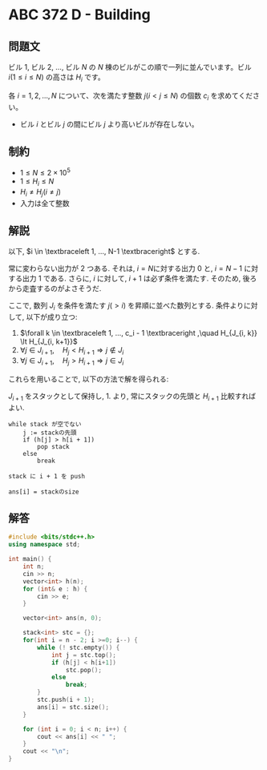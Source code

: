 # ABC 372 D - Building

## 問題文

ビル 1, ビル 2, …, ビル $N$ の $N$ 棟のビルがこの順で一列に並んでいます。ビル $i (1≤i≤N)$ の高さは $H_i$ です。

各 $i=1,2,…,N$ について、次を満たす整数 $j (i \lt j \le N)$ の個数 $c_i$ を求めてください。

- ビル $i$ とビル $j$ の間にビル $j$ より高いビルが存在しない。

## 制約

- $1≤N≤2×10^5$
- $1 ≤ H_i ≤ N$
- $H_i \neq H_j (i \neq j)$
- 入力は全て整数

## 解説

以下, $i \in \textbraceleft 1, ..., N-1 \textbraceright$ とする.

常に変わらない出力が $2$ つある. 
それは, $i = N$に対する出力 $0$ と, $i = N-1$ に対する出力 $1$ である.
さらに, $i$ に対して, $i + 1$ は必ず条件を満たす.
そのため, 後ろから走査するのがよさそうだ.

ここで, 数列 $J_i$ を条件を満たす $j (\gt i)$ を昇順に並べた数列とする.
条件よりに対して, 以下が成り立つ:

1. $\forall k \in \textbraceleft 1, ..., c_i - 1 \textbraceright ,\quad H_{J_{i, k}} \lt H_{J_{i, k+1}}$
2. $\forall j \in J_{i + 1} ,\quad H_j \lt H_{i + 1} \Rightarrow j \notin J_i$
3. $\forall j \in J_{i + 1} ,\quad H_j \gt H_{i + 1} \Rightarrow j \in J_i$

これらを用いることで, 以下の方法で解を得られる:

$J_{i + 1}$ をスタックとして保持し, $1.$ より, 常にスタックの先頭と $H_{i + 1}$ 比較すればよい.

```
while stack が空でない         
    j := stackの先頭         
    if (h[j] > h[i + 1])       
        pop stack              
    else                       
        break                  

stack に i + 1 を push

ans[i] = stackのsize         
```

## 解答

```cpp
#include <bits/stdc++.h>
using namespace std;

int main() {
    int n;
    cin >> n;
    vector<int> h(n);
    for (int& e : h) {
        cin >> e;
    }

    vector<int> ans(n, 0);

    stack<int> stc = {};
    for(int i = n - 2; i >=0; i--) {
        while (! stc.empty()) {
            int j = stc.top();
            if (h[j] < h[i+1])
                stc.pop();
            else 
                break;
        }
        stc.push(i + 1);
        ans[i] = stc.size();
    }

    for (int i = 0; i < n; i++) {
        cout << ans[i] << " ";
    }
    cout << "\n";
}
```
